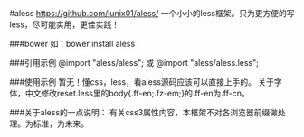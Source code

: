 #aless
    https://github.com/lunix01/aless/
    一个小小的less框架。只为更方便的写less，尽可能实用，更佳实践！

###bower
    如：bower install aless

###引用示例
    @import "aless/aless";
    或
    @import "aless/aless.less";

###使用示例
    暂无！懂css，less，看aless源码应该可以直接上手的。
    关于字体，中文修改reset.less里的body{.ff-en;.fz-em;}的.ff-en为.ff-cn。

###关于aless的一点说明：
    有关css3属性内容，本框架不对各浏览器前缀做处理。为标准，为未来。
